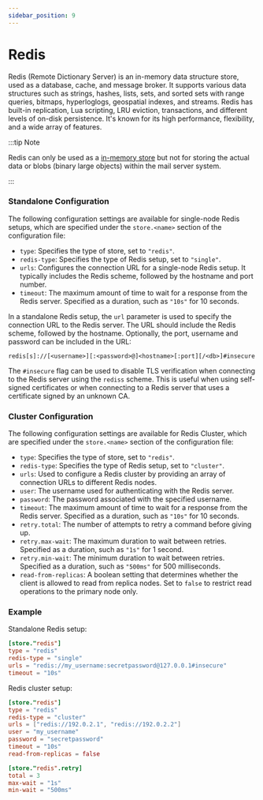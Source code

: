 ```yaml
---
sidebar_position: 9
---
```


# Redis

Redis (Remote Dictionary Server) is an in-memory data structure store, used as a database, cache, and message broker. It supports various data structures such as strings, hashes, lists, sets, and sorted sets with range queries, bitmaps, hyperloglogs, geospatial indexes, and streams. Redis has built-in replication, Lua scripting, LRU eviction, transactions, and different levels of on-disk persistence. It's known for its high performance, flexibility, and a wide array of features.

:::tip Note

Redis can only be used as a [in-memory store](/docs/storage/in-memory) but not for storing the actual data or blobs (binary large objects) within the mail server system.

:::

### Standalone Configuration

The following configuration settings are available for single-node Redis setups, which are specified under the `store.<name>` section of the configuration file:

- `type`: Specifies the type of store, set to `"redis"`.
- `redis-type`: Specifies the type of Redis setup, set to `"single"`.
- `urls`: Configures the connection URL for a single-node Redis setup. It typically includes the Redis scheme, followed by the hostname and port number.
- `timeout`: The maximum amount of time to wait for a response from the Redis server. Specified as a duration, such as `"10s"` for 10 seconds.

In a standalone Redis setup, the `url` parameter is used to specify the connection URL to the Redis server. The URL should include the Redis scheme, followed by the hostname. Optionally, the port, username and password can be included in the URL:

```redis[s]://[<username>][:<password>@]<hostname>[:port][/<db>]#insecure```

The `#insecure` flag can be used to disable TLS verification when connecting to the Redis server using the `rediss` scheme. This is useful when using self-signed certificates or when connecting to a Redis server that uses a certificate signed by an unknown CA.

### Cluster Configuration

The following configuration settings are available for Redis Cluster, which are specified under the `store.<name>` section of the configuration file:

- `type`: Specifies the type of store, set to `"redis"`.
- `redis-type`: Specifies the type of Redis setup, set to `"cluster"`.
- `urls`: Used to configure a Redis cluster by providing an array of connection URLs to different Redis nodes.
- `user`: The username used for authenticating with the Redis server.
- `password`: The password associated with the specified username.
- `timeout`: The maximum amount of time to wait for a response from the Redis server. Specified as a duration, such as `"10s"` for 10 seconds.
- `retry.total`: The number of attempts to retry a command before giving up.
- `retry.max-wait`: The maximum duration to wait between retries. Specified as a duration, such as `"1s"` for 1 second.
- `retry.min-wait`: The minimum duration to wait between retries. Specified as a duration, such as `"500ms"` for 500 milliseconds.
- `read-from-replicas`: A boolean setting that determines whether the client is allowed to read from replica nodes. Set to `false` to restrict read operations to the primary node only.

### Example

Standalone Redis setup:

```toml
[store."redis"]
type = "redis"
redis-type = "single"
urls = "redis://my_username:secretpassword@127.0.0.1#insecure"
timeout = "10s"
```

Redis cluster setup:

```toml
[store."redis"]
type = "redis"
redis-type = "cluster"
urls = ["redis://192.0.2.1", "redis://192.0.2.2"] 
user = "my_username"
password = "secretpassword"
timeout = "10s"
read-from-replicas = false

[store."redis".retry]
total = 3
max-wait = "1s"
min-wait = "500ms"
```
